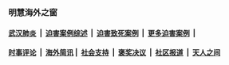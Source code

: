 
### 明慧海外之窗

####  [武汉肺炎](indexes/365.md?t=04120101) &nbsp;|&nbsp;  [迫害案例综述](indexes/328.md?t=04120101) &nbsp;|&nbsp; [迫害致死案例](indexes/277.md?t=04120101)  &nbsp;|&nbsp; [更多迫害案例](indexes/81.md?t=04120101)  &nbsp;|&nbsp; 
####  [时事评论](indexes/19.md?t=04120101) &nbsp;|&nbsp; [海外简讯](indexes/245.md?t=04120101)&nbsp;|&nbsp;  [社会支持](indexes/140.md?t=04120101) &nbsp;|&nbsp; [褒奖决议](indexes/282.md?t=04120101) &nbsp;|&nbsp; [社区报道](indexes/91.md?t=04120101)  &nbsp;|&nbsp; [天人之间](indexes/78.md?t=04120101) 


